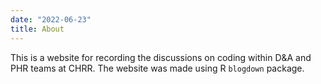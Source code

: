 ```yaml
---
date: "2022-06-23"
title: About
---
```


This is a website for recording the discussions on coding within D&A and PHR teams at CHRR. The website was made using R `blogdown` package.
